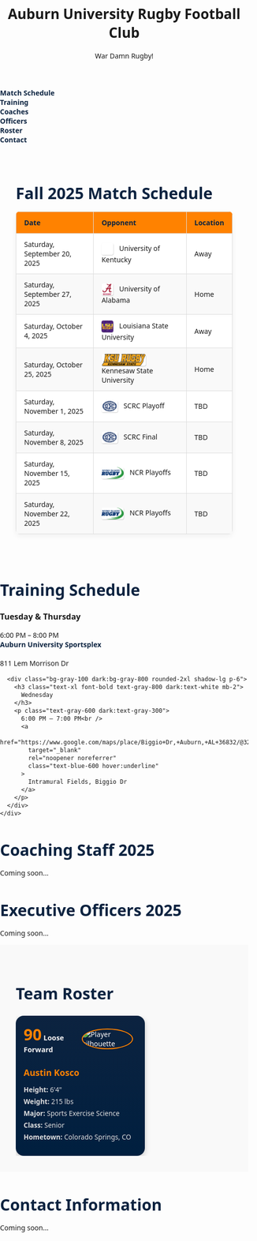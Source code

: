
<html lang="en">
<head>
  <meta charset="UTF-8" />
  <meta name="viewport" content="width=device-width, initial-scale=1.0" />
  <title>Auburn University Rugby Football Club</title>
  <link href="https://fonts.googleapis.com/css2?family=Roboto:wght@400;700&display=swap" rel="stylesheet">
<style>
  body {
    margin: 0;
    padding: 0;
    font-family: system-ui, sans-serif;
  }

  header {
    background-color: #0c2340;
    color: white;
    padding: 2rem;
    text-align: center;
    width: 100%;
  }

  nav {
    display: flex;
    justify-content: center;
    flex-wrap: wrap;
    gap: 1rem;
    background-color: #ff8200;
    padding: 1rem;
    width: 100%;
  }

  nav a {
    color: #0c2340;
    text-decoration: none;
    font-weight: bold;
  }

  nav a:hover {
    text-decoration: underline;
  }

  section {
    max-width: 1200px;
    margin: 0 auto;
    padding: 2rem;
  }
</style>
</head>
<body>
  <header>
    <h1>Auburn University Rugby Football Club</h1>
    <p>War Damn Rugby!</p>
  </header>
  <nav>
    <a href="#match-schedule">Match Schedule</a>
    <a href="#training-schedule">Training</a>
    <a href="#coaching-staff">Coaches</a>
    <a href="#officers">Officers</a>
    <a href="#roster">Roster</a>
    <a href="#contact">Contact</a>
  </nav>

<section id="match-schedule">
  <h2>Fall 2025 Match Schedule</h2>
  <table>
    <thead>
      <tr>
        <th>Date</th>
        <th>Opponent</th>
        <th>Location</th>
      </tr>
    </thead>
    <tbody>
      <tr>
        <td>Saturday, September 20, 2025</td>
        <td>
          <img src="images/uk-rugby-logo.png" alt="UK Logo" />
          University of Kentucky
        </td>
        <td>Away</td>
      </tr>
      <tr>
        <td>Saturday, September 27, 2025</td>
        <td>
          <img src="images/bama-rugby-logo.jpg" alt="Bama Logo" />
          University of Alabama
        </td>
        <td>Home</td>
      </tr>
      <tr>
        <td>Saturday, October 4, 2025</td>
        <td>
          <img src="images/LSU%20Rugby%20logo.jpg" alt="LSU Logo" />
          Louisiana State University
        </td>
        <td>Away</td>
      </tr>
      <tr>
        <td>Saturday, October 25, 2025</td>
        <td>
          <img src="images/KSU%20Rugby%20logo.png" alt="KSU Logo" />
          Kennesaw State University
        </td>
        <td>Home</td>
      </tr>
      <tr>
        <td>Saturday, November 1, 2025</td>
        <td>
          <img src="images/SCRC%20logo.webp" alt="SCRC Logo" />
          SCRC Playoff
        </td>
        <td>TBD</td>
      </tr>
      <tr>
        <td>Saturday, November 8, 2025</td>
        <td>
          <img src="images/SCRC%20logo.webp" alt="SCRC Logo" />
          SCRC Final
        </td>
        <td>TBD</td>
      </tr>
      <tr>
        <td>Saturday, November 15, 2025</td>
        <td>
          <img src="images/NCR_Logo%20-%20Full%20Color.png" alt="NCR Logo" />
          NCR Playoffs
        </td>
        <td>TBD</td>
      </tr>
      <tr>
        <td>Saturday, November 22, 2025</td>
        <td>
          <img src="images/NCR_Logo%20-%20Full%20Color.png" alt="NCR Logo" />
          NCR Playoffs
        </td>
        <td>TBD</td>
      </tr>
    </tbody>
  </table>
</section>

<style>
  #match-schedule {
    padding: 2rem;
    font-family: system-ui, sans-serif;
  }
  h2 {
    color: #0c2340;
    font-size: 2rem;
    margin-bottom: 1rem;
  }
  table {
    width: 100%;
    border-collapse: collapse;
    background-color: white;
    box-shadow: 0 4px 12px rgba(0,0,0,0.05);
    border-radius: 8px;
    overflow: hidden;
  }
  thead {
    background-color: #ff8200;
    color: white;
  }
  th, td {
    padding: 1rem;
    border: 1px solid #ddd;
    text-align: left;
    vertical-align: middle;
  }
  tbody tr:nth-child(even) {
    background-color: #f9f9f9;
  }
  img {
    height: 30px;
    margin-right: 0.5rem;
    vertical-align: middle;
    border-radius: 4px;
  }
  td > img + span,
  td > img + div,
  td > img + p {
    display: inline-block;
    margin-left: 0.5rem;
    vertical-align: middle;
  }
</style>

<style>
  #match-schedule {
    padding: 2rem;
  }
  h2 {
    color: #0c2340;
    font-size: 2rem;
    margin-bottom: 1rem;
  }
  table {
    width: 100%;
    border-collapse: collapse;
  }
  thead {
    background-color: #ff8200;
    color: white;
  }
  th, td {
    padding: 1rem;
    border: 1px solid #ccc;
    text-align: left;
    vertical-align: middle;
  }
  tbody tr:nth-child(even) {
    background-color: #f8f8f8;
  }
  img {
    height: 28px;
    margin-right: 0.5rem;
    vertical-align: middle;
    border-radius: 4px;
  }
  a {
    display: flex;
    align-items: center;
    color: #0c2340;
    font-weight: bold;
    text-decoration: none;
  }
  a:hover {
    text-decoration: underline;
  }
</style>

<style>
  #match-schedule {
    padding: 2rem;
  }
  h2 {
    color: #0c2340;
    font-size: 2rem;
    margin-bottom: 1rem;
  }
  table {
    width: 100%;
    border-collapse: collapse;
  }
  thead {
    background-color: #ff8200;
    color: white;
  }
  th, td {
    padding: 1rem;
    border: 1px solid #ccc;
    text-align: left;
    vertical-align: middle;
  }
  tbody tr:nth-child(even) {
    background-color: #f8f8f8;
  }
  img {
    height: 28px;
    margin-right: 0.5rem;
    vertical-align: middle;
    border-radius: 4px;
  }
  a {
    display: flex;
    align-items: center;
    color: #0c2340;
    font-weight: bold;
    text-decoration: none;
  }
  a:hover {
    text-decoration: underline;
  }
</style>


<style>
  #match-schedule {
    padding: 2rem;
  }
  h2 {
    color: #0c2340;
    font-size: 2rem;
    margin-bottom: 1rem;
  }
  table {
    width: 100%;
    border-collapse: collapse;
  }
  thead {
    background-color: #ff8200;
    color: white;
  }
  th, td {
    padding: 1rem;
    border: 1px solid #ccc;
    text-align: left;
    vertical-align: middle;
  }
  tbody tr:nth-child(even) {
    background-color: #f8f8f8;
  }
  img {
    height: 28px;
    margin-right: 0.5rem;
    vertical-align: middle;
    border-radius: 4px;
  }
  a {
    display: flex;
    align-items: center;
    color: #0c2340;
    font-weight: bold;
    text-decoration: none;
  }
  a:hover {
    text-decoration: underline;
  }
</style>

<style>
  table {
    width: 100%;
    border-collapse: collapse;
    margin-top: 1rem;
  }
  thead {
    background-color: #ff8200; /* Auburn orange */
    color: #0c2340; /* Auburn blue */
  }
  th, td {
    padding: 0.75rem 1rem;
    border: 1px solid #ddd;
    vertical-align: middle;
  }
  tbody tr:nth-child(even) {
    background-color: #f9f9f9;
  }
  tbody tr:hover {
    background-color: #ffe6b3;
  }
  img {
    height: 24px;
    width: auto;
    vertical-align: middle;
    margin-right: 0.5rem;
    border-radius: 4px;
    box-shadow: 0 1px 2px rgba(0,0,0,0.1);
  }
  a {
    color: #0c2340;
    font-weight: bold;
    text-decoration: none;
    display: flex;
    align-items: center;
  }
  a:hover {
    text-decoration: underline;
  }
</style>

<style>
  table {
    width: 100%;
    border-collapse: collapse;
    margin-top: 1rem;
  }
  thead {
    background-color: #ff8200; /* Auburn orange */
    color: #0c2340; /* Auburn blue */
  }
  th, td {
    padding: 0.75rem 1rem;
    border: 1px solid #ddd;
    vertical-align: middle;
  }
  tbody tr:nth-child(even) {
    background-color: #f9f9f9;
  }
  tbody tr:hover {
    background-color: #ffe6b3;
  }
  img {
    height: 24px;
    width: auto;
    vertical-align: middle;
    margin-right: 0.5rem;
    border-radius: 4px;
    box-shadow: 0 1px 2px rgba(0,0,0,0.1);
  }
  a {
    color: #0c2340;
    font-weight: bold;
    text-decoration: none;
    display: flex;
    align-items: center;
  }
  a:hover {
    text-decoration: underline;
  }
</style>

<style>
  table {
    width: 100%;
    border-collapse: collapse;
    margin-top: 1rem;
  }
  thead {
    background-color: #ff8200; /* Auburn orange */
    color: #0c2340; /* Auburn blue */
  }
  th, td {
    padding: 0.75rem 1rem;
    border: 1px solid #ddd;
    vertical-align: middle;
  }
  tbody tr:nth-child(even) {
    background-color: #f9f9f9;
  }
  tbody tr:hover {
    background-color: #ffe6b3;
  }
  img {
    height: 24px;
    width: auto;
    vertical-align: middle;
    margin-right: 0.5rem;
    filter: drop-shadow(1px 1px 0 rgba(0,0,0,0.1));
  }
  a {
    color: #0c2340;
    font-weight: bold;
    text-decoration: none;
    display: flex;
    align-items: center;
  }
  a:hover {
    text-decoration: underline;
  }
</style>


<style>
  table {
    width: 100%;
    border-collapse: collapse;
    margin-top: 1rem;
  }
  thead {
    background-color: #ff8200; /* Auburn orange */
    color: #0c2340; /* Auburn blue */
  }
  th, td {
    padding: 0.75rem 1rem;
    border: 1px solid #ddd;
    vertical-align: middle;
  }
  tbody tr:nth-child(even) {
    background-color: #f9f9f9;
  }
  tbody tr:hover {
    background-color: #ffe6b3;
  }
  img {
    height: 24px;
    width: auto;
    vertical-align: middle;
    margin-right: 0.5rem;
    filter: drop-shadow(1px 1px 0 rgba(0,0,0,0.1));
  }
  a {
    color: #0c2340;
    font-weight: bold;
    text-decoration: none;
    display: flex;
    align-items: center;
  }
  a:hover {
    text-decoration: underline;
  }
</style>


<style>
  table {
    width: 100%;
    border-collapse: collapse;
    margin-top: 1rem;
  }
  thead {
    background-color: #ff8200; /* Auburn orange */
    color: #0c2340; /* Auburn blue */
  }
  th, td {
    padding: 0.75rem 1rem;
    border: 1px solid #ddd;
    vertical-align: middle;
  }
  tbody tr:nth-child(even) {
    background-color: #f9f9f9;
  }
  tbody tr:hover {
    background-color: #ffe6b3;
  }
  img {
    height: 24px;
    width: auto;
    vertical-align: middle;
    margin-right: 0.5rem;
  }
</style>


<section class="bg-white dark:bg-gray-900 py-12 px-4 sm:px-6 lg:px-8">
  <div class="max-w-4xl mx-auto text-center">
    <h2 class="text-3xl font-extrabold text-orange-600 dark:text-orange-400 mb-6">
      Training Schedule
    </h2>
    <div class="grid gap-6 md:grid-cols-2">
      <div class="bg-gray-100 dark:bg-gray-800 rounded-2xl shadow-lg p-6">
        <h3 class="text-xl font-bold text-gray-800 dark:text-white mb-2">
          Tuesday & Thursday
        </h3>
        <p class="text-gray-600 dark:text-gray-300">
          6:00 PM – 8:00 PM<br />
          <a
            href="https://www.google.com/maps/place/Auburn+University+Sportsplex/@32.5917557,-85.5038935,17z"
            target="_blank"
            rel="noopener noreferrer"
            class="text-blue-600 hover:underline"
          >
            Auburn University Sportsplex
          </a><br />
          811 Lem Morrison Dr
        </p>
      </div>

      <div class="bg-gray-100 dark:bg-gray-800 rounded-2xl shadow-lg p-6">
        <h3 class="text-xl font-bold text-gray-800 dark:text-white mb-2">
          Wednesday
        </h3>
        <p class="text-gray-600 dark:text-gray-300">
          6:00 PM – 7:00 PM<br />
          <a
            href="https://www.google.com/maps/place/Biggio+Dr,+Auburn,+AL+36832/@32.5988057,-85.4949093,17z"
            target="_blank"
            rel="noopener noreferrer"
            class="text-blue-600 hover:underline"
          >
            Intramural Fields, Biggio Dr
          </a>
        </p>
      </div>
    </div>
  </div>
</section>

  <section id="coaching-staff">
    <h2>Coaching Staff 2025</h2>
    <p>Coming soon...</p>
  </section>

  <section id="officers">
    <h2>Executive Officers 2025</h2>
    <p>Coming soon...</p>
  </section>

<section id="team-roster">
  <h2>Team Roster</h2>
  <div class="player-carousel">
    <!-- Player Card Example -->
    <div class="player-card" onclick="enlargeCard(this)">
      <div class="player-top">
        <div class="player-rating">
          <span class="ovr">90</span>
          <span class="pos">Loose Forward</span>
        </div>
        <div class="player-image">
          <img src="https://upload.wikimedia.org/wikipedia/commons/8/89/Portrait_Placeholder.png" alt="Player silhouette">
        </div>
      </div>
      <div class="player-info">
        <h3>Austin Kosco</h3>
        <ul>
          <li><strong>Height:</strong> 6'4"</li>
          <li><strong>Weight:</strong> 215 lbs</li>
          <li><strong>Major:</strong> Sports Exercise Science</li>
          <li><strong>Class:</strong> Senior</li>
          <li><strong>Hometown:</strong> Colorado Springs, CO</li>
        </ul>
      </div>
    </div>
    <!-- Add more cards below using same structure -->
  </div>
</section>

<style>
  #team-roster {
    padding: 2rem;
    font-family: system-ui, sans-serif;
    background-color: #f9f9f9;
  }

  #team-roster h2 {
    font-size: 2rem;
    color: #0c2340;
    margin-bottom: 1.5rem;
  }

  .player-carousel {
    display: flex;
    overflow-x: auto;
    gap: 1.5rem;
    scroll-snap-type: x mandatory;
  }

  .player-card {
    flex: 0 0 auto;
    width: 230px;
    background: linear-gradient(to bottom, #0c2340, #001f3f);
    color: white;
    border-radius: 16px;
    padding: 1rem;
    position: relative;
    scroll-snap-align: start;
    cursor: pointer;
    box-shadow: 0 4px 12px rgba(0,0,0,0.2);
    transition: transform 0.3s ease;
  }

  .player-card:hover {
    transform: scale(1.05);
  }

  .player-card.enlarged {
    position: fixed;
    top: 50%;
    left: 50%;
    z-index: 1000;
    transform: translate(-50%, -50%) scale(1.6);
    box-shadow: 0 8px 30px rgba(0,0,0,0.4);
  }

  .player-top {
    display: flex;
    justify-content: space-between;
    align-items: center;
  }

  .player-rating {
    text-align: left;
  }

  .player-rating .ovr {
    font-size: 2rem;
    font-weight: bold;
    color: #ff8200;
  }

  .player-rating .pos {
    font-size: 0.9rem;
    font-weight: bold;
    color: #f4f4f4;
  }

  .player-image img {
    width: 80px;
    height: 80px;
    object-fit: cover;
    border-radius: 50%;
    border: 2px solid #ff8200;
  }

  .player-info {
    margin-top: 1rem;
  }

  .player-info h3 {
    font-size: 1.1rem;
    margin-bottom: 0.5rem;
    color: #ff8200;
  }

  .player-info ul {
    padding: 0;
    list-style: none;
    font-size: 0.85rem;
    color: #e0e0e0;
  }

  .player-info ul li {
    margin: 0.3rem 0;
  }
</style>

<script>
  function enlargeCard(card) {
    document.querySelectorAll('.player-card.enlarged').forEach(c => {
      if (c !== card) c.classList.remove('enlarged');
    });
    card.classList.toggle('enlarged');
  }

  document.addEventListener('click', function(e) {
    if (!e.target.closest('.player-card')) {
      document.querySelectorAll('.player-card.enlarged').forEach(c => c.classList.remove('enlarged'));
    }
  });
</script>



  <section id="contact">
    <h2>Contact Information</h2>
    <p>Coming soon...</p>
  </section>
</body>
</html>
